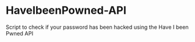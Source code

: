 # HaveIbeenPowned-API
Script to check if your password has been hacked using the Have I been Pwned API
